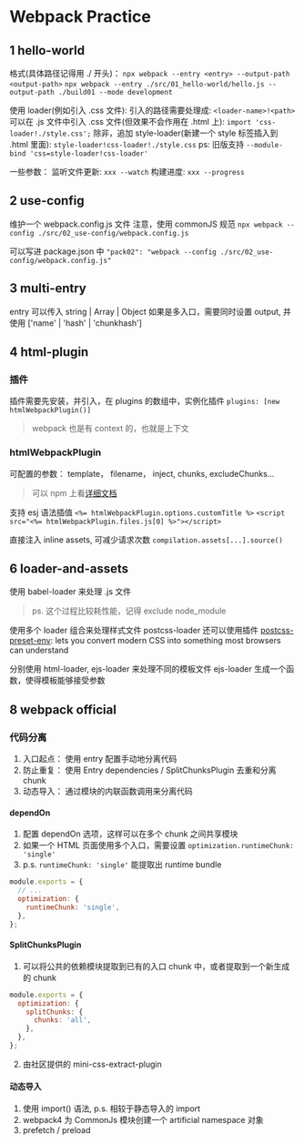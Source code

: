 # Webpack Practice

## 1 hello-world

格式(具体路径记得用 ./ 开头)：
`npx webpack --entry <entry> --output-path <output-path>`
`npx webpack --entry ./src/01_hello-world/hello.js --output-path ./build01 --mode development`

使用 loader(例如引入 .css 文件):
引入的路径需要处理成: `<loader-name>!<path>`
可以在 .js 文件中引入 .css 文件(但效果不会作用在 .html 上): `import 'css-loader!./style.css';`
除非，追加 style-loader(新建一个 style 标签插入到 .html 里面): `style-loader!css-loader!./style.css`
ps: 旧版支持 `--module-bind 'css=style-loader!css-loader'`

一些参数：
监听文件更新: `xxx --watch`
构建进度: `xxx --progress`

## 2 use-config

维护一个 webpack.config.js 文件
注意，使用 commonJS 规范
`npx webpack --config ./src/02_use-config/webpack.config.js`

可以写进 package.json 中
`"pack02": "webpack --config ./src/02_use-config/webpack.config.js"`

## 3 multi-entry

entry 可以传入 string | Array | Object
如果是多入口，需要同时设置 output, 并使用 ['name' | 'hash' | 'chunkhash']

## 4 html-plugin

### 插件

插件需要先安装，并引入，在 plugins 的数组中，实例化插件
`plugins: [new htmlWebpackPlugin()]`

> webpack 也是有 context 的，也就是上下文

### htmlWebpackPlugin

可配置的参数： template， filename， inject, chunks, excludeChunks...

> 可以 npm 上看[详细文档](https://www.npmjs.com/package/html-webpack-plugin)

支持 esj 语法插值
`<%= htmlWebpackPlugin.options.customTitle %>`
`<script src="<%= htmlWebpackPlugin.files.js[0] %>"></script>`

直接注入 inline assets, 可减少请求次数
`compilation.assets[...].source()`

## 6 loader-and-assets

使用 babel-loader 来处理 .js 文件

> ps. 这个过程比较耗性能，记得 exclude node_module

使用多个 loader 组合来处理样式文件
postcss-loader 还可以使用插件
[postcss-preset-env](https://www.npmjs.com/package/postcss-preset-env): lets you convert modern CSS into something most browsers can understand

分别使用 html-loader, ejs-loader 来处理不同的模板文件
ejs-loader 生成一个函数，使得模板能够接受参数

## 8 webpack official

### 代码分离

1. 入口起点： 使用 entry 配置手动地分离代码
2. 防止重复： 使用 Entry dependencies / SplitChunksPlugin 去重和分离 chunk
3. 动态导入： 通过模块的内联函数调用来分离代码

#### dependOn

1. 配置 dependOn 选项，这样可以在多个 chunk 之间共享模块
2. 如果一个 HTML 页面使用多个入口，需要设置 `optimization.runtimeChunk: 'single'`
3. p.s. `runtimeChunk: 'single'` 能提取出 runtime bundle

```js
module.exports = {
  // ...
  optimization: {
    runtimeChunk: 'single',
  },
};
```

#### SplitChunksPlugin

1. 可以将公共的依赖模块提取到已有的入口 chunk 中，或者提取到一个新生成的 chunk

```js
module.exports = {
  optimization: {
    splitChunks: {
      chunks: 'all',
    },
  },
};
```

2. 由社区提供的 mini-css-extract-plugin

#### 动态导入

1. 使用 import() 语法, p.s. 相较于静态导入的 import
2. webpack4 为 CommonJs 模块创建一个 artificial namespace 对象
3. prefetch / preload
